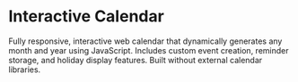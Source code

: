 # Interactive Calendar

Fully responsive, interactive web calendar that dynamically generates any month and year using JavaScript. Includes custom event creation, reminder storage, and holiday display features. Built without external calendar libraries.

